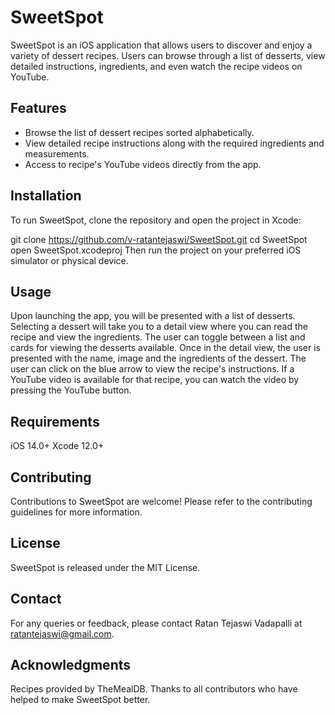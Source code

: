 # SweetSpot

SweetSpot is an iOS application that allows users to discover and enjoy a variety of dessert recipes. Users can browse through a list of desserts, view detailed instructions, ingredients, and even watch the recipe videos on YouTube.

## Features

- Browse the list of dessert recipes sorted alphabetically.
- View detailed recipe instructions along with the required ingredients and measurements.
- Access to recipe's YouTube videos directly from the app.

## Installation

To run SweetSpot, clone the repository and open the project in Xcode:

git clone https://github.com/v-ratantejaswi/SweetSpot.git
cd SweetSpot
open SweetSpot.xcodeproj
Then run the project on your preferred iOS simulator or physical device.

## Usage
Upon launching the app, you will be presented with a list of desserts. Selecting a dessert will take you to a detail view where you can read the recipe and view the ingredients. 
The user can toggle between a list and cards for viewing the desserts available. Once in the detail view, the user is presented with the name, image and the ingredients of the dessert.
The user can click on the blue arrow to view the recipe's instructions. If a YouTube video is available for that recipe, you can watch the video by pressing the YouTube button.

## Requirements
iOS 14.0+
Xcode 12.0+

## Contributing
Contributions to SweetSpot are welcome! Please refer to the contributing guidelines for more information.

## License
SweetSpot is released under the MIT License.

## Contact
For any queries or feedback, please contact Ratan Tejaswi Vadapalli at ratantejaswi@gmail.com.

## Acknowledgments
Recipes provided by TheMealDB.
Thanks to all contributors who have helped to make SweetSpot better.
